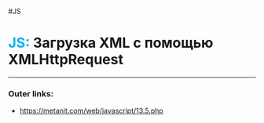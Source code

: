 #JS
# <font color="#00b0f0">JS:</font> Загрузка XML с помощью XMLHttpRequest
---
### Outer links:
- https://metanit.com/web/javascript/13.5.php